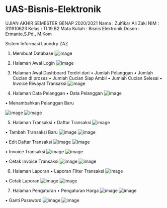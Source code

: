 # UAS-Bisnis-Elektronik
UJIAN AKHIR SEMESTER GENAP 2020/2021
Nama		: Zulfikar Ali Zaki
NIM		: 311910623
Kelas		: TI.19.B2
Mata Kuliah	: Bisnis Elektronik
Dosen		: Ermanto,S.Pd., M.Kom

Sistem Informasi Laundry ZAZ
1.	Membuat Database
![image](https://user-images.githubusercontent.com/81583805/125802971-3432016d-e82a-4833-b84a-c60f4f14ae19.png)

2.	Halaman Awal Login
![image](https://user-images.githubusercontent.com/81583805/125803011-8f38488d-e233-4dfb-93d6-061a970cab42.png)

3.	Halaman Awal Dashboard
	Terdiri dari
•	Jumlah Pelanggan
•	Jumlah Cucian di proses
•	Jumlah Cucian Siap Ambil
•	Jumlah Cucian Selesai
•	Invoice Riwayat Transaksi
![image](https://user-images.githubusercontent.com/81583805/125803171-26875491-b617-4af4-89de-172c0fda0f8c.png)

4.	Halaman Data Pelanggan
•	Data Pelanggan
![image](https://user-images.githubusercontent.com/81583805/125803248-bb5516d3-9ba9-46bc-84ba-10fc4adc705a.png)

•	Menambahkan Pelanggan Baru

![image](https://user-images.githubusercontent.com/81583805/125803289-f8c2e5f1-937b-4784-b036-5ceeee09bcfb.png)
![image](https://user-images.githubusercontent.com/81583805/125803301-abcacd7d-8ab5-4638-96c8-f0f608ae8172.png)

5.	Halaman Transaksi
•	Daftar Transaksi
![image](https://user-images.githubusercontent.com/81583805/125803339-cc11531c-30de-4fdd-a054-11dd4cebb1c0.png)

•	Tambah Transaksi Baru
![image](https://user-images.githubusercontent.com/81583805/125803442-0913f5eb-a4a2-4fb6-b417-0967bd757638.png)
![image](https://user-images.githubusercontent.com/81583805/125803463-c39f4423-5a42-4044-b719-6303ea21fe17.png)

•	Edit Daftar Transaksi
![image](https://user-images.githubusercontent.com/81583805/125803526-c4c016aa-a589-43c7-9ca9-e80c759bf019.png)
![image](https://user-images.githubusercontent.com/81583805/125803535-3f08216e-5acd-45b8-922d-5897b0c5fbe6.png)

•	Invoice Transaksi
![image](https://user-images.githubusercontent.com/81583805/125803573-dac56022-daa5-47d4-90ed-440e461a9a6e.png)
![image](https://user-images.githubusercontent.com/81583805/125803587-15603770-2dc9-49c4-a4fc-a5e6fec4db2d.png)

•	Cetak Invoice Transaksi
![image](https://user-images.githubusercontent.com/81583805/125803636-e844c556-b149-4012-ab33-7344ef1a42b7.png)
![image](https://user-images.githubusercontent.com/81583805/125803662-252a6ce4-c331-4320-a198-579acaf7e8ec.png)

6.	Halaman Laporan
•	Laporan Filter Transaksi 
![image](https://user-images.githubusercontent.com/81583805/125803729-a4f91146-3085-4c1e-ab34-da5cbc60da0d.png)

•	Cetak Laporan
![image](https://user-images.githubusercontent.com/81583805/125803770-a16752e7-61a2-4997-b98a-2eadbb3deb25.png)
![image](https://user-images.githubusercontent.com/81583805/125803782-e20a6a71-700b-45cd-8b8b-a150c5807f8e.png)

7.	Halaman Pengaturan
•	Pengaturan Harga
![image](https://user-images.githubusercontent.com/81583805/125803827-fa616124-350e-4a3a-90cf-45c3a227529d.png)
![image](https://user-images.githubusercontent.com/81583805/125803849-cc470f07-8484-4b47-8683-367733d18ee3.png)

•	Ganti Password
![image](https://user-images.githubusercontent.com/81583805/125803887-fb8a0d61-df61-44e1-a884-e0f998adeff7.png)
![image](https://user-images.githubusercontent.com/81583805/125803902-c45b7e2a-ed4c-4f70-a71b-567b2ab6478b.png)


